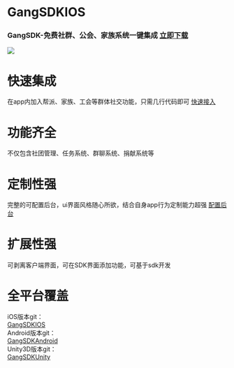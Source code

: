 # GangSDKIOS
### GangSDK-免费社群、公会、家族系统一键集成 [立即下载](http://www.gangsdk.com/statichtml/html/gateway/other/iosdownload.html)
![](http://www.gangsdk.com/statichtml/img/banner-1.jpg)  
# 快速集成
在app内加入帮派、家族、工会等群体社交功能，只需几行代码即可 [快速接入](http://www.gangsdk.com/statichtml/html/gateway/other/ios.html)
# 功能齐全
不仅包含社团管理、任务系统、群聊系统、捐献系统等
# 定制性强
完整的可配置后台，ui界面风格随心所欲，结合自身app行为定制能力超强 [配置后台](http://www.gangsdk.com/statichtml/html/gangsdkmanage/login.html)
# 扩展性强
可剥离客户端界面，可在SDK界面添加功能，可基于sdk开发
# 全平台覆盖
iOS版本git：  
[GangSDKIOS](https://github.com/qunmeng/GangSDKIOS)  
Android版本git：  
[GangSDKAndroid](https://github.com/qunmeng/GangSDKAndroid)  
Unity3D版本git：  
[GangSDKUnity](https://github.com/qunmeng/GangSDKUnity)  
